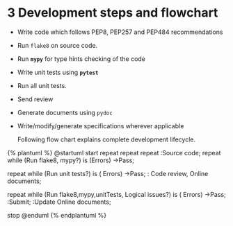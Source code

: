 <!--- @file
  development_steps_and_flowchart.md for 
  EDK II Python Development Process and Coding Specification

  Copyright (c) 2020, Intel Corporation. All rights reserved.<BR>

  Redistribution and use in source (original document form) and 'compiled'
  forms (converted to PDF, epub, HTML and other formats) with or without
  modification, are permitted provided that the following conditions are met:

  1) Redistributions of source code (original document form) must retain the
     above copyright notice, this list of conditions and the following
     disclaimer as the first lines of this file unmodified.

  2) Redistributions in compiled form (transformed to other DTDs, converted to
     PDF, epub, HTML and other formats) must reproduce the above copyright
     notice, this list of conditions and the following disclaimer in the
     documentation and/or other materials provided with the distribution.

  THIS DOCUMENTATION IS PROVIDED BY TIANOCORE PROJECT "AS IS" AND ANY EXPRESS OR
  IMPLIED WARRANTIES, INCLUDING, BUT NOT LIMITED TO, THE IMPLIED WARRANTIES OF
  MERCHANTABILITY AND FITNESS FOR A PARTICULAR PURPOSE ARE DISCLAIMED. IN NO
  EVENT SHALL TIANOCORE PROJECT  BE LIABLE FOR ANY DIRECT, INDIRECT, INCIDENTAL,
  SPECIAL, EXEMPLARY, OR CONSEQUENTIAL DAMAGES (INCLUDING, BUT NOT LIMITED TO,
  PROCUREMENT OF SUBSTITUTE GOODS OR SERVICES; LOSS OF USE, DATA, OR PROFITS;
  OR BUSINESS INTERRUPTION) HOWEVER CAUSED AND ON ANY THEORY OF LIABILITY,
  WHETHER IN CONTRACT, STRICT LIABILITY, OR TORT (INCLUDING NEGLIGENCE OR
  OTHERWISE) ARISING IN ANY WAY OUT OF THE USE OF THIS DOCUMENTATION, EVEN IF
  ADVISED OF THE POSSIBILITY OF SUCH DAMAGE.

-->

# 3 Development steps and flowchart

*   Write code which follows PEP8, PEP257 and PEP484 recommendations
*   Run `flake8` on source code.
*   Run **`mypy`** for type hints checking of the code
*   Write unit tests using **`pytest`**
*   Run all unit tests.
*   Send review
*   Generate documents using `pydoc`
*   Write/modify/generate specifications wherever applicable

    Following flow chart explains complete development lifecycle.
    
{% plantuml %}
@startuml
start
repeat
repeat
  repeat
    :Source code;
  repeat while (Run flake8, mypy?) is (Errors)
    ->Pass;

repeat while (Run unit tests?) is (            Errors)
->Pass;
:     Code review,
Online documents;

repeat while (Run flake8,mypy,unitTests,
                  Logical issues?) is (         Errors)
->Pass;
:Submit;
:Update Online documents;

stop
@enduml
{% endplantuml %}



 